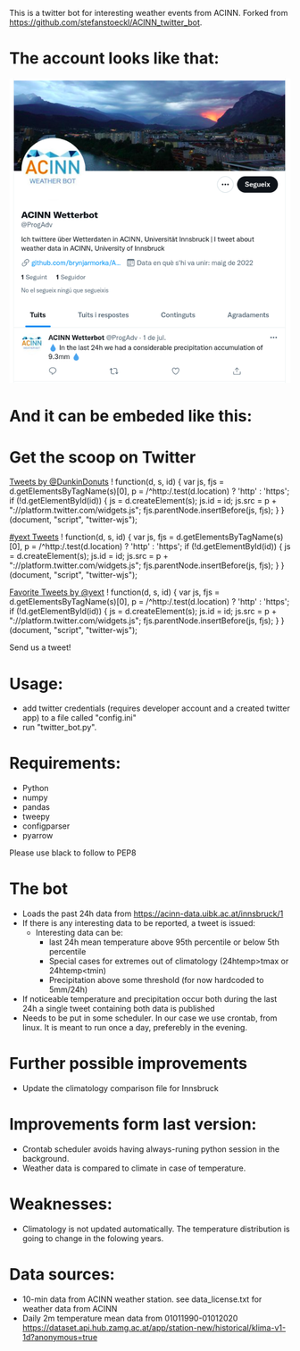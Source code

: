 This is a twitter bot for interesting weather events from ACINN. Forked from 
https://github.com/stefanstoeckl/ACINN_twitter_bot.

# The account looks like that:

![](twitter_profile.png)

# And it can be embeded like this:


Get the scoop on Twitter
========================

[Tweets by @DunkinDonuts](https://twitter.com/DunkinDonuts) ! function(d, s, id) { var js, fjs = d.getElementsByTagName(s)\[0\], p = /^http:/.test(d.location) ? 'http' : 'https'; if (!d.getElementById(id)) { js = d.createElement(s); js.id = id; js.src = p + "://platform.twitter.com/widgets.js"; fjs.parentNode.insertBefore(js, fjs); } }(document, "script", "twitter-wjs");

[#yext Tweets](https://twitter.com/hashtag/yext) ! function(d, s, id) { var js, fjs = d.getElementsByTagName(s)\[0\], p = /^http:/.test(d.location) ? 'http' : 'https'; if (!d.getElementById(id)) { js = d.createElement(s); js.id = id; js.src = p + "://platform.twitter.com/widgets.js"; fjs.parentNode.insertBefore(js, fjs); } }(document, "script", "twitter-wjs");

[Favorite Tweets by @yext](https://twitter.com/yext/favorites) ! function(d, s, id) { var js, fjs = d.getElementsByTagName(s)\[0\], p = /^http:/.test(d.location) ? 'http' : 'https'; if (!d.getElementById(id)) { js = d.createElement(s); js.id = id; js.src = p + "://platform.twitter.com/widgets.js"; fjs.parentNode.insertBefore(js, fjs); } }(document, "script", "twitter-wjs");

Send us a tweet!


# Usage:
- add twitter credentials (requires developer account and a created twitter app) to a file called "config.ini" 
- run "twitter_bot.py".

# Requirements:
- Python
- numpy
- pandas
- tweepy 
- configparser
- pyarrow

Please use black to follow to PEP8

# The bot
- Loads the past 24h data from https://acinn-data.uibk.ac.at/innsbruck/1
- If there is any interesting data to be reported, a tweet is issued:
    - Interesting data can be:
        - last 24h mean temperature above 95th percentile or below 5th percentile
        - Special cases for extremes out of climatology (24htemp>tmax or 24htemp<tmin)
        - Precipitation above some threshold (for now hardcoded to 5mm/24h)
- If noticeable temperature and precipitation occur both during the last 24h a single tweet containing both data is published
- Needs to be put in some scheduler. In our case we use crontab, from linux. It is meant to run once a day, preferebly in the evening. 

# Further possible improvements
- Update the climatology comparison file for Innsbruck

# Improvements form last version:
- Crontab scheduler avoids having always-runing python session in the background.
- Weather data is compared to climate in case of temperature.   

# Weaknesses:
- Climatology is not updated automatically. The temperature distribution is going to change in the folowing years.

# Data sources:
- 10-min data from ACINN weather station. see data_license.txt for weather data from ACINN
- Daily 2m temperature mean data from 01011990-01012020 https://dataset.api.hub.zamg.ac.at/app/station-new/historical/klima-v1-1d?anonymous=true
